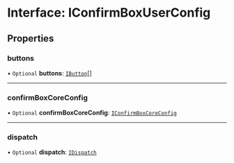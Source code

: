 # Interface: IConfirmBoxUserConfig

## Properties

### buttons

• `Optional` **buttons**: [`IButton`](#/documentation/Interface-IButton)[]

___

### confirmBoxCoreConfig

• `Optional` **confirmBoxCoreConfig**: [`IConfirmBoxCoreConfig`](#/documentation/Interface-IConfirmBoxCoreConfig)

___

### dispatch

• `Optional` **dispatch**: [`IDispatch`](#/documentation/Interface-IDispatch)
